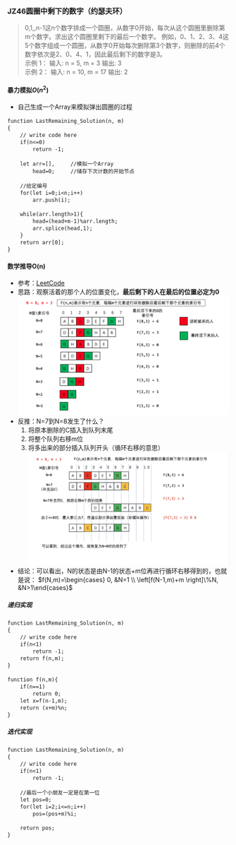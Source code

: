 ### JZ46圆圈中剩下的数字（约瑟夫环）
> 0,1,,n-1这n个数字排成一个圆圈，从数字0开始，每次从这个圆圈里删除第m个数字。求出这个圆圈里剩下的最后一个数字。
>例如，0、1、2、3、4这5个数字组成一个圆圈，从数字0开始每次删除第3个数字，则删除的前4个数字依次是2、0、4、1，因此最后剩下的数字是3。  
>示例 1：
>输入: n = 5, m = 3
>输出: 3  
>示例 2：
>输入: n = 10, m = 17
>输出: 2

#### 暴力模拟$O(n^2)$
- 自己生成一个Array来模拟弹出圆圈的过程

```
function LastRemaining_Solution(n, m)
{
    // write code here
    if(n<=0)
        return -1;
    
    let arr=[],		//模拟一个Array
        head=0;		//储存下次计数的开始节点
    
    //给定编号
    for(let i=0;i<n;i++)
        arr.push(i);
    
    while(arr.length>1){
        head=(head+m-1)%arr.length;
        arr.splice(head,1);
    }
    return arr[0];
}
```

#### 数学推导O(n)
- 参考：[LeetCode](https://leetcode-cn.com/problems/yuan-quan-zhong-zui-hou-sheng-xia-de-shu-zi-lcof/solution/huan-ge-jiao-du-ju-li-jie-jue-yue-se-fu-huan-by-as/)
- 思路：观察活着的那个人的位置变化，**最后剩下的人在最后的位置必定为0**
![Alt](../剑指offer/img-ref-2.png)
- 反推：N=7到N=8发生了什么？
	1. 将原本删除的C插入到队列末尾
	2. 将整个队列右移m位
	3. 将多出来的部分插入队列开头（循环右移的意思）  
![Alt](../剑指offer/img-ref-3.png)
- 结论：可以看出，N的状态是由N-1的状态+m位再进行循环右移得到的，也就是说：
$f(N,m)=\begin{cases} 0, &N=1 \\ \left[f(N-1,m)+m \right]\%N, &N>1\end{cases}$

##### 递归实现

```
function LastRemaining_Solution(n, m)
{
    // write code here
    if(n<1)
        return -1;
    return f(n,m);
}

function f(n,m){
    if(n==1)
        return 0;
    let x=f(n-1,m);
    return (x+m)%n;
}
```

##### 迭代实现

```
function LastRemaining_Solution(n, m)
{
    // write code here
    if(n<1)
        return -1;
    
    //最后一个小朋友一定是在第一位
    let pos=0;
    for(let i=2;i<=n;i++)
        pos=(pos+m)%i;
    
    return pos;
}
```